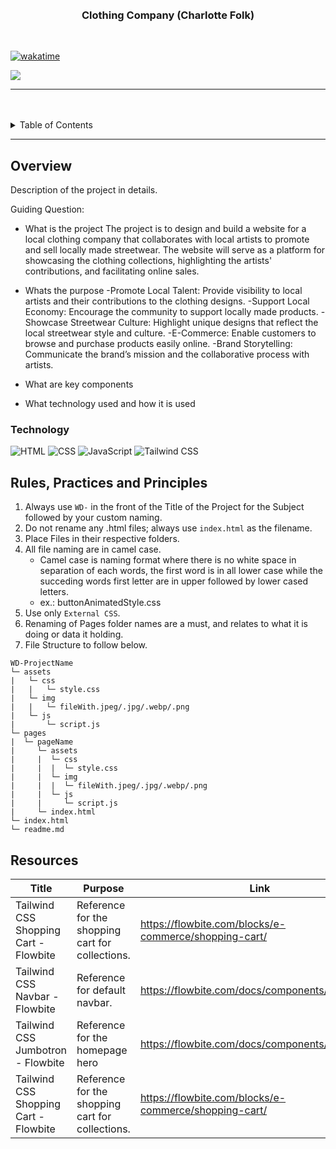 <a name="readme-top">

<br/>

<br />
<div align="center">
  <a href="https://github.com/zyx-0314/">

  </a>
<!-- TODO: Change Title to the name of the title of your Project -->
  <h3 align="center">Clothing Company (Charlotte Folk)</h3>
</div>


<br />

[![wakatime](https://wakatime.com/badge/user/7fb41645-0b63-4f59-a4ca-4c3d7f66f67b/project/94984d31-6f64-4d4d-9c94-5651db8bda44.svg)](https://wakatime.com/badge/user/7fb41645-0b63-4f59-a4ca-4c3d7f66f67b/project/94984d31-6f64-4d4d-9c94-5651db8bda44)

<!-- TODO: Change the zyx-0314 into your github username  -->
<!-- TODO: Change the WD-Template-Project into the same name of your folder -->
![](https://visit-counter.vercel.app/counter.png?page=edrudmadalan/WD-ClothingCompany)

---

<br />
<br />

<!-- TODO: If you want to add more layers for your readme -->
<details>
  <summary>Table of Contents</summary>
  <ol>
    <li>
      <a href="#overview">Overview</a>
      <ol>
        <li>
          <a href="#key-components">Key Components</a>
        </li>
        <li>
          <a href="#technology">Technology</a>
        </li>
      </ol>
    </li>
    <li>
      <a href="#rule,-practices-and-principles">Rules, Practices and Principles</a>
    </li>
    <li>
      <a href="#resources">Resources</a>
    </li>
  </ol>
</details>

---

## Overview

<!-- TODO: To be changed -->
<!-- The following are just sample -->
Description of the project in details.

Guiding Question:
- What is the project
      The project is to design and build a website for a local clothing company that collaborates with local artists to promote and sell locally made streetwear. The website will serve as a platform for showcasing the clothing collections, highlighting the artists' contributions, and facilitating online sales.
  
- Whats the purpose
    -Promote Local Talent: Provide visibility to local artists and their contributions to the clothing designs.
    -Support Local Economy: Encourage the community to support locally made products.
    -Showcase Streetwear Culture: Highlight unique designs that reflect the local streetwear style and culture.
    -E-Commerce: Enable customers to browse and purchase products easily online.
    -Brand Storytelling: Communicate the brand’s mission and the collaborative process with artists.

- What are key components
- What technology used and how it is used


### Technology
<!-- TODO: List of Technology Used -->
![HTML](https://img.shields.io/badge/HTML-E34F26?style=for-the-badge&logo=html5&logoColor=white)
![CSS](https://img.shields.io/badge/CSS-1572B6?style=for-the-badge&logo=css3&logoColor=white)
![JavaScript](https://img.shields.io/badge/JavaScript-F7DF1E?style=for-the-badge&logo=javascript&logoColor=white)
![Tailwind CSS](https://img.shields.io/badge/Tailwind_CSS-38B2AC?style=for-the-badge&logo=tailwind-css&logoColor=white)

## Rules, Practices and Principles
1. Always use `WD-` in the front of the Title of the Project for the Subject followed by your custom naming.
2. Do not rename any .html files; always use `index.html` as the filename.
3. Place Files in their respective folders.
4. All file naming are in camel case.
   - Camel case is naming format where there is no white space in separation of each words, the first word is in all lower case while the succeding words first letter are in upper followed by lower cased letters.
   - ex.: buttonAnimatedStyle.css
5. Use only `External CSS`.
6. Renaming of Pages folder names are a must, and relates to what it is doing or data it holding.
7. File Structure to follow below.

```
WD-ProjectName
└─ assets
|   └─ css
|   |   └─ style.css
|   └─ img
|   |   └─ fileWith.jpeg/.jpg/.webp/.png
|   └─ js
|       └─ script.js
└─ pages
|  └─ pageName
|     └─ assets
|     |  └─ css
|     |  |  └─ style.css
|     |  └─ img
|     |  |  └─ fileWith.jpeg/.jpg/.webp/.png
|     |  └─ js
|     |     └─ script.js
|     └─ index.html
└─ index.html
└─ readme.md
```

## Resources

<!-- TODO: Add References -->
| Title | Purpose | Link |
|-|-|-|
| Tailwind CSS Shopping Cart - Flowbite | Reference for the shopping cart for collections. | https://flowbite.com/blocks/e-commerce/shopping-cart/ |
| Tailwind CSS Navbar - Flowbite | Reference for default navbar. | https://flowbite.com/docs/components/navbar/ |
| Tailwind CSS Jumbotron - Flowbite | Reference for the homepage hero | https://flowbite.com/docs/components/jumbotron/ |
| Tailwind CSS Shopping Cart - Flowbite | Reference for the shopping cart for collections. | https://flowbite.com/blocks/e-commerce/shopping-cart/ |
